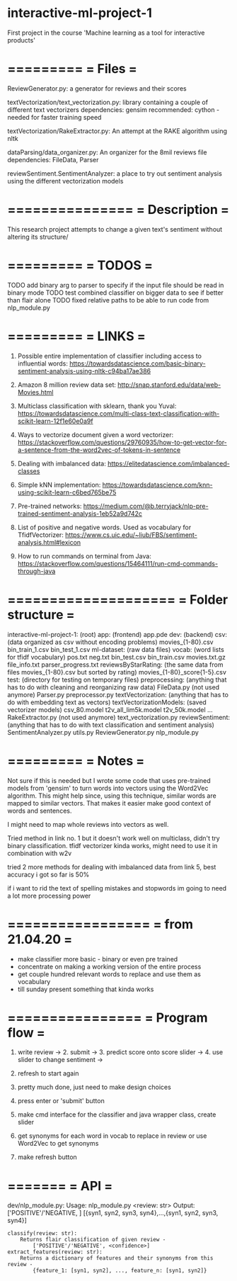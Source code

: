 # interactive-ml-project-1
First project in the course 'Machine learning as a tool for interactive products'

=========
= Files =
=========

ReviewGenerator.py: a generator for reviews and their scores

textVectorization/text_vectorization.py: library containing a couple of different text vectorizers
    dependencies: gensim
    recommended: cython - needed for faster training speed

textVectorization/RakeExtractor.py: An attempt at the RAKE algorithm using nltk

dataParsing/data_organizer.py: An organizer for the 8mil reviews file
    dependencies: FileData, Parser

reviewSentiment.SentimentAnalyzer: a place to try out sentiment analysis using the different vectorization
                                   models

===============
= Description =
===============

This research project attempts to change a given text's sentiment without altering its structure/

=========
= TODOS =
=========

TODO add binary arg to parser to specify if the input file should be read in binary mode
TODO test combined classifier on bigger data to see if better than flair alone
TODO fixed relative paths to be able to run code from nlp_module.py

=========
= LINKS =
=========

1. Possible entire implementation of classifier including access to influential words:
https://towardsdatascience.com/basic-binary-sentiment-analysis-using-nltk-c94ba17ae386

2. Amazon 8 million review data set:
http://snap.stanford.edu/data/web-Movies.html

3. Multiclass classification with sklearn, thank you Yuval:
https://towardsdatascience.com/multi-class-text-classification-with-scikit-learn-12f1e60e0a9f

4. Ways to vectorize document given a word vectorizer:
https://stackoverflow.com/questions/29760935/how-to-get-vector-for-a-sentence-from-the-word2vec-of-tokens-in-sentence

5. Dealing with imbalanced data:
https://elitedatascience.com/imbalanced-classes

6. Simple kNN implementation:
https://towardsdatascience.com/knn-using-scikit-learn-c6bed765be75

7. Pre-trained networks:
https://medium.com/@b.terryjack/nlp-pre-trained-sentiment-analysis-1eb52a9d742c

8. List of positive and negative words. Used as vocabulary for TfidfVectorizer:
https://www.cs.uic.edu/~liub/FBS/sentiment-analysis.html#lexicon

9. How to run commands on terminal from Java:
https://stackoverflow.com/questions/15464111/run-cmd-commands-through-java

====================
= Folder structure =
====================

interactive-ml-project-1: (root)
    app: (frontend)
        app.pde
    dev: (backend)
        csv: (data organized as csv without encoding problems)
            movies_{1-80}.csv
            bin_train_1.csv
            bin_test_1.csv
        ml-dataset: (raw data files)
            vocab: (word lists for tfidf vocabulary)
                pos.txt
                neg.txt
            bin_test.csv
            bin_train.csv
            movies.txt.gz
            file_info.txt
            parser_progress.txt
        reviewsByStarRating: (the same data from files movies_{1-80}.csv but sorted by rating)
            movies_{1-80}_score{1-5}.csv
        test: (directory for testing on temporary files)
        preprocessing: (anything that has to do with cleaning and reorganizing raw data)
            FileData.py (not used anymore)
            Parser.py
            preprocessor.py
        textVectorization: (anything that has to do with embedding text as vectors)
            textVectorizationModels: (saved vectorizer models)
                csv_80.model
                t2v_all_lim5k.model
                t2v_50k.model
                ...
            RakeExtractor.py (not used anymore)
            text_vectorization.py
        reviewSentiment: (anything that has to do with text classification and sentiment analysis)
            SentimentAnalyzer.py
        utils.py
        ReviewGenerator.py
        nlp_module.py


=========
= Notes =
=========

Not sure if this is needed but I wrote some code that uses pre-trained models from 'gensim' to turn words into
vectors using the Word2Vec algorithm. This might help since, using this technique, similar words are mapped to
similar vectors. That makes it easier make good context of words and sentences.

I might need to map whole reviews into vectors as well.

Tried method in link no. 1 but it doesn't work well on multiclass, didn't try binary classification.
tfidf vectorizer kinda works, might need to use it in combination with w2v

tried 2 more methods for dealing with imbalanced data from link 5, best accuracy i got so far is 50%

if i want to rid the text of spelling mistakes and stopwords im going to need a lot more processing power


=================
= from 21.04.20 =
=================

- make classifier more basic - binary or even pre trained
- concentrate on making a working version of the entire process
- get couple hundred relevant words to replace and use them as vocabulary
- till sunday present something that kinda works

================
= Program flow =
================

1. write review -> 2. submit -> 3. predict score onto score slider -> 4. use slider to change sentiment ->
5. refresh to start again

1. pretty much done, just need to make design choices
2. press enter or 'submit' button
3. make cmd interface for the classifier and java wrapper class, create slider
4. get synonyms for each word in vocab to replace in review or use Word2Vec to get synonyms
5. make refresh button


=======
= API =
=======

dev/nlp_module.py:
    Usage: nlp_module.py <review: str>
    Output:  ['POSITIVE'/'NEGATIVE, <confidence>]
             [{syn1, syn2, syn3, syn4},...,{syn1, syn2, syn3, syn4}]

    classify(review: str):
        Returns flair classification of given review -
            ['POSITIVE'/'NEGATIVE', <confidence>]
    extract_features(review: str):
        Returns a dictionary of features and their synonyms from this review -
            {feature_1: [syn1, syn2], ..., feature_n: [syn1, syn2]}
